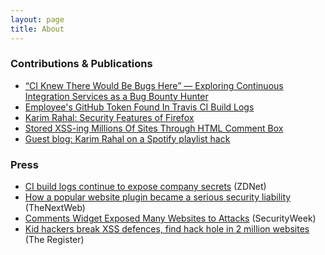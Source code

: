 ```yaml
---
layout: page
title: About
---
```


### Contributions & Publications

-   [“CI Knew There Would Be Bugs Here” — Exploring Continuous Integration Services as a Bug Bounty Hunter](https://edoverflow.com/2019/ci-knew-there-would-be-bugs-here/)
-   [Employee's GitHub Token Found In Travis CI Build Logs](https://hackerone.com/reports/496937)
-   [Karim Rahal: Security Features of Firefox](https://blog.detectify.com/2019/10/03/karim-rahal-security-features-of-firefox/)
-   [Stored XSS-ing Millions Of Sites Through HTML Comment Box](https://labs.detectify.com/2017/01/18/stored-xss-ing-millions-of-sites-through-html-comment-box/)
-   [Guest blog: Karim Rahal on a Spotify playlist hack](https://blog.detectify.com/2016/01/26/guest-blog-karim-rahal-on-a-spotify-playlist-hack)

### Press

-   [CI build logs continue to expose company secrets](https://www.zdnet.com/article/ci-build-logs-continue-to-expose-company-secrets/) (ZDNet)
-   [How a popular website plugin became a serious security liability](https://thenextweb.com/security/2017/01/22/how-a-popular-website-plugin-became-a-serious-security-liability/) (TheNextWeb)
-   [Comments Widget Exposed Many Websites to Attacks](https://www.securityweek.com/comments-widget-exposed-many-websites-attacks/) (SecurityWeek)
-   [Kid hackers break XSS defences, find hack hole in 2 million websites](https://www.theregister.co.uk/2017/01/24/kid_hackers_break_xss_defences_find_hack_hole_in_2_million_websites/) (The Register)